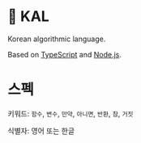 # 🔪 KAL

Korean algorithmic language.

Based on [TypeScript][ts] and [Node.js][node].

[ts]: https://www.typescriptlang.org/
[node]: https://nodejs.org/

# 스펙

키워드: `함수`, `변수`, `만약`, `아니면`, `반환`, `참`, `거짓`

식별자: 영어 또는 한글
